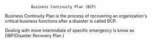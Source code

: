                 Business Continuity Plan (BCP)

Business Continuity Plan is the process of recovering an organization's critical business functions after a disaster 
is called BCP.

Dealing with more intermidiate of specific emergency is know as DBP(Disaster Recovery Plan )  